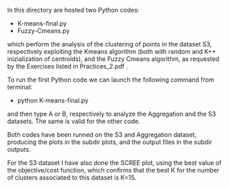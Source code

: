 In this directory are hosted two Python codes:
- K-means-final.py
- Fuzzy-Cmeans.py

which perform the analysis of the clustering of points in the dataset S3,
respectively exploiting the Kmeans algorithm (both with random and K++ inizialization of centroids),
and the Fuzzy Cmeans algorithm, as requested by the Exercises listed in Practices_2.pdf .


To run the first Python code we can launch the following command from terminal:
- python K-means-final.py 

and then type A or B, respectively to analyze the Aggregation and the S3 datasets.
The same is valid for the other code.



Both codes have been runned on the  S3 and Aggregation dataset, producing the plots in the subdir plots,
and the output files in the subdir outputs.

For the S3 dataset I have also done the SCREE plot, using the best value of the objective/cost function, which confirms that the best K for the number of clusters associated to this dataset is K=15.




